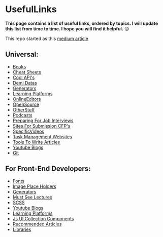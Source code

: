 # UsefulLinks
**This page contains a list of useful links, ordered by topics. I will update this list from time to time. 
I hope you will find it helpful.** 😊 

This repo started as this [medium article](https://michal-porag.medium.com/useful-links-cd9eaadaf48f)

## Universal:
* [Books](https://github.com/MichalPorag/UsefulLinks/blob/main/Universal/Books.md)
* [Cheat Sheets](https://github.com/MichalPorag/UsefulLinks/blob/main/Universal/Cheat-Sheets.md)
* [Cool API's](https://github.com/MichalPorag/UsefulLinks/blob/main/Universal/CoolAPIs.md)
* [Demi Datas](https://github.com/MichalPorag/UsefulLinks/blob/main/Universal/DemiDatas.md)
* [Generators](https://github.com/MichalPorag/UsefulLinks/blob/main/Universal/Generators.md)
* [Learning Platforms](https://github.com/MichalPorag/UsefulLinks/blob/main/Universal/LearningPlatforms.md)
* [OnlineEditors](https://github.com/MichalPorag/UsefulLinks/blob/main/Universal/OnlineEditors.md)
* [OpenSource](https://github.com/MichalPorag/UsefulLinks/blob/main/Universal/OpenSource.md)
* [OtherStuff](https://github.com/MichalPorag/UsefulLinks/blob/main/Universal/OtherStuff.md)
* [Podcasts](https://github.com/MichalPorag/UsefulLinks/blob/main/Universal/Podcasts.md)
* [Preparing For Job Interviews](https://github.com/MichalPorag/UsefulLinks/blob/main/Universal/PreparingForJobInterviews.md)
* [Sites For Submission CFP's](https://github.com/MichalPorag/UsefulLinks/blob/main/Universal/SitesForSubmissionCFPs.md)
* [SpecificVideos](https://github.com/MichalPorag/UsefulLinks/blob/main/Universal/SpecificVideos.md)
* [Task Management Websites](https://github.com/MichalPorag/UsefulLinks/blob/main/Universal/TaskManagementWebsites.md)
* [Tools To Write Articles](https://github.com/MichalPorag/UsefulLinks/blob/main/Universal/ToolsToWriteArticles.md)
* [Youtube Blogs](https://github.com/MichalPorag/UsefulLinks/blob/main/Universal/YoutubeBlogs.md)
* [Git](https://github.com/MichalPorag/UsefulLinks/blob/main/Universal/Git.md)

## For Front-End Developers:
* [Fonts](https://github.com/MichalPorag/UsefulLinks/blob/main/Front-End/Fonts.md)
* [Image Place Holders](https://github.com/MichalPorag/UsefulLinks/blob/main/Front-End/PlaceHolders.md)
* [Generators](https://github.com/MichalPorag/UsefulLinks/blob/main/Front-End/Generators.md)
* [Must See Lectures](https://github.com/MichalPorag/UsefulLinks/blob/main/Front-End/MustSeeLectures.md)
* [SCSS](https://github.com/MichalPorag/UsefulLinks/blob/main/Front-End/SCSS.md)
* [Youtube Blogs](https://github.com/MichalPorag/UsefulLinks/blob/main/Front-End/YoutubeBlogs.md)
* [Learning Platforms](https://github.com/MichalPorag/UsefulLinks/blob/main/Front-End/LearningPlatforms.md)
* [Js UI Collection Components](https://github.com/MichalPorag/UsefulLinks/blob/main/Front-End/JsUICollectionComponents.md)
* [Recommended Articles](https://github.com/MichalPorag/UsefulLinks/blob/main/Front-End/recommendedArticles.md)
* [Libraries](https://github.com/MichalPorag/UsefulLinks/blob/main/Front-End/Libraries.md)
